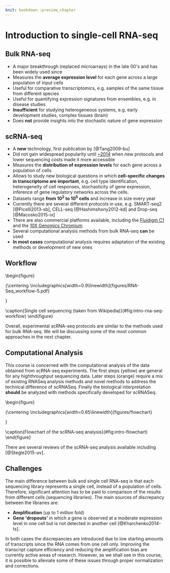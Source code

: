 ```yaml
---
knit: bookdown::preview_chapter
---
```


# Introduction to single-cell RNA-seq



## Bulk RNA-seq

* A major breakthrough (replaced microarrays) in the late 00's and has been widely used since
* Measures the __average expression level__ for each gene across a large population of input cells
* Useful for comparative transcriptomics, e.g. samples of the same tissue from different species
* Useful for quantifying expression signatures from ensembles, e.g. in disease studies
* __Insufficient__ for studying heterogeneous systems, e.g. early development studies, complex tissues (brain)
* Does __not__ provide insights into the stochastic nature of gene expression
    
## scRNA-seq

* A __new__ technology, first publication by [@Tang2009-bu]
* Did not gain widespread popularity until [~2014](https://www.ohio.edu/bioinformatics/upload/Single-Cell-RNA-seq-Method-of-the-Year-2013.pdf) when new protocols and lower sequencing costs made it more accessible
* Measures the __distribution of expression levels__ for each gene across a population of cells
* Allows to study new biological questions in which __cell-specific changes in transcriptome are important__, e.g. cell type identification, heterogeneity of cell responses, stochasticity of gene expression, inference of gene regulatory networks across the cells.
* Datasets range __from $10^2$ to $10^5$ cells__ and increase in size every year
* Currently there are several different protocols in use, e.g. SMART-seq2 [@Picelli2013-sb], CELL-seq [@Hashimshony2012-kd] and Drop-seq [@Macosko2015-ix]
* There are also commercial platforms available, including the [Fluidigm C1](https://www.fluidigm.com/products/c1-system) and the [10X Genomics Chromium](https://www.10xgenomics.com/single-cell/)
* Several computational analysis methods from bulk RNA-seq __can__ be used
* __In most cases__ computational analysis requires adaptation of the existing methods or development of new ones

## Workflow

\begin{figure}

{\centering \includegraphics[width=0.9\linewidth]{figures/RNA-Seq_workflow-5.pdf} 

}

\caption{Single cell sequencing (taken from Wikipedia)}(\#fig:intro-rna-seq-workflow)
\end{figure}

Overall, experimental scRNA-seq protocols are similar to the methods used for bulk RNA-seq. We will be discussing some of the most common approaches in the next chapter.

## Computational Analysis

This course is concerned with the computational analysis of the data
obtained from scRNA-seq experiments. The first steps (yellow) are general for any highthroughput sequencing data. Later steps (orange) require a mix of existing RNASeq analysis methods and novel methods to address the technical difference of scRNASeq. Finally the biological interpretation __should__ be analyzed with methods specifically developed for scRNASeq.

\begin{figure}

{\centering \includegraphics[width=0.65\linewidth]{figures/flowchart} 

}

\caption{Flowchart of the scRNA-seq analysis}(\#fig:intro-flowchart)
\end{figure}

There are several reviews of the scRNA-seq analysis available including [@Stegle2015-uv].

## Challenges

The main difference between bulk and single cell RNA-seq is that each sequencing library represents a single cell, instead of a population of cells. Therefore, significant attention has to be paid to comparison of the results from different cells (sequencing libraries). The main sources of discrepancy between the libraries are:

* __Amplification__ (up to 1 million fold)
* __Gene 'dropouts'__ in which a gene is observed at a moderate expression level in one cell but is not detected in another cell [@Kharchenko2014-ts].

In both cases the discrepancies are introduced due to low starting amounts of transcripts since the RNA comes from one cell only. Improving the transcript capture efficiency and reducing the amplification bias are currently active areas of research. However, as we shall see in this course, it is possible to alleviate some of these issues through proper normalization and corrections.

